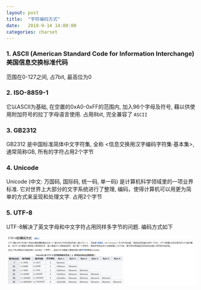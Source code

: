 ```yaml
---
layout: post
title:  "字符编码方式"
date:   2018-9-14 14:00:00
categories: charset
---
```


### 1. ASCII (American Standard Code for Information Interchange) 美国信息交换标准代码

范围在0-127之间, 占7bit, 最高位为0

### 2. ISO-8859-1

它以ASCII为基础, 在空置的0xA0-0xFF的范围内, 加入96个字母及符号, 藉以供使用附加符号的拉丁字母语言使用. 占用8bit, 完全兼容了 `ASCII`

### 3. GB2312

GB2312 是中国标准简体中文字符集, 全称 <信息交换用汉字编码字符集·基本集>, 通常简称GB, 所有的字符占用2个字节

### 4. Unicode

Unicode (中文: 万国码, 国际码, 统一码, 单一码) 是计算机科学领域里的一项业界标准. 它对世界上大部分的文字系统进行了整理, 编码，使得计算机可以用更为简单的方式来呈现和处理文字. 占用2个字节


### 5. UTF-8

UTF-8解决了英文字母和中文字符占用同样多字节的问题. 编码方式如下

![UTF-8字节编码方式](/images/utf-8-byte-code.png)
